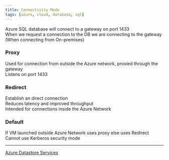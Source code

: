```yaml
---
title: Connectivity Mode
tags: [azure, cloud, database, sql]
---
```


Azure SQL database will connect to a gateway on port 1433  
When we request a connection to the DB we are connecting to the gateway (When connecting from On-premises)

### Proxy

Used for connection from outside the Azure network, proxied through the gateway  
Listens on port 1433

### Redirect

Establish an direct connection  
Reduces latency and improved throughput  
Intended for connections inside the Azure Network

### Default

If VM launched outside Azure Network uses proxy else uses Redirect  
Cannot use Kerberos security mode

---

[Azure Datastore Services](../Azure%20Datastore%20Services.md)
